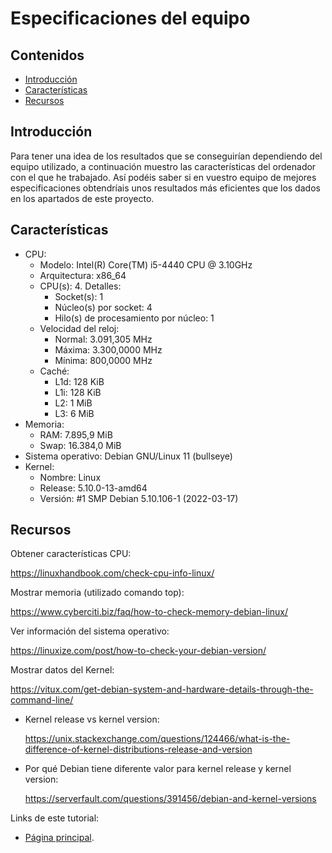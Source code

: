 # Especificaciones del equipo

## Contenidos

- [Introducción](#introducción)
- [Características](#características)
- [Recursos](#recursos)

## Introducción 

Para tener una idea de los resultados que se conseguirían dependiendo del equipo utilizado, a continuación muestro las características del ordenador con el que he trabajado. Así podéis saber si en vuestro equipo de mejores especificaciones obtendríais unos resultados más eficientes que los dados en los apartados de este proyecto.

## Características

- CPU:
  - Modelo: Intel(R) Core(TM) i5-4440 CPU @ 3.10GHz
  - Arquitectura: x86_64
  - CPU(s): 4. Detalles:
    - Socket(s): 1
    - Núcleo(s) por socket: 4
    - Hilo(s) de procesamiento por núcleo: 1
  - Velocidad del reloj:
    - Normal: 3.091,305 MHz
    - Máxima: 3.300,0000 MHz
    - Mínima: 800,0000 MHz
  - Caché:
    - L1d: 128 KiB
    - L1i: 128 KiB
    - L2: 1 MiB
    - L3: 6 MiB
- Memoria:
  - RAM: 7.895,9 MiB
  - Swap: 16.384,0 MiB
- Sistema operativo: Debian GNU/Linux 11 (bullseye)
- Kernel:
  - Nombre: Linux
  - Release: 5.10.0-13-amd64
  - Versión: #1 SMP Debian 5.10.106-1 (2022-03-17)

## Recursos

Obtener características CPU:

<https://linuxhandbook.com/check-cpu-info-linux/>

Mostrar memoria (utilizado comando top):

<https://www.cyberciti.biz/faq/how-to-check-memory-debian-linux/>

Ver información del sistema operativo:

<https://linuxize.com/post/how-to-check-your-debian-version/>

Mostrar datos del Kernel:

<https://vitux.com/get-debian-system-and-hardware-details-through-the-command-line/>

  - Kernel release vs kernel version:

    <https://unix.stackexchange.com/questions/124466/what-is-the-difference-of-kernel-distributions-release-and-version>

  - Por qué Debian tiene diferente valor para kernel release y kernel version:

    <https://serverfault.com/questions/391456/debian-and-kernel-versions>

Links de este tutorial:

- [Página principal](introduction.html).


